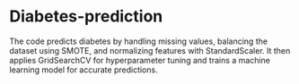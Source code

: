 # Diabetes-prediction
The code predicts diabetes by handling missing values, balancing the dataset using SMOTE, and normalizing features with StandardScaler. It then applies GridSearchCV  for hyperparameter tuning and trains a machine learning model for accurate predictions. 
